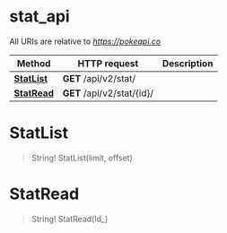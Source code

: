 # stat_api

All URIs are relative to *https://pokeapi.co*

Method | HTTP request | Description
------------- | ------------- | -------------
[**StatList**](stat_api.md#StatList) | **GET** /api/v2/stat/ | 
[**StatRead**](stat_api.md#StatRead) | **GET** /api/v2/stat/{id}/ | 


<a name="StatList"></a>
# **StatList**
> String! StatList(limit, offset)


<a name="StatRead"></a>
# **StatRead**
> String! StatRead(Id_)


